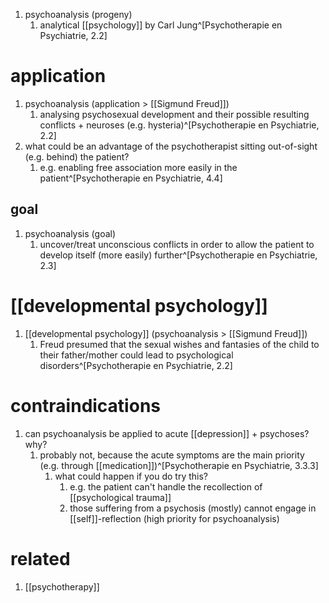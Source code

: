 1. psychoanalysis (progeny)
	1. analytical [[psychology]] by Carl Jung^[Psychotherapie en Psychiatrie, 2.2]

# application
1. psychoanalysis (application > [[Sigmund Freud]])
	1. analysing psychosexual development and their possible resulting conflicts + neuroses (e.g. hysteria)^[Psychotherapie en Psychiatrie, 2.2]
2. what could be an advantage of the psychotherapist sitting out-of-sight (e.g. behind) the patient?
	1. e.g. enabling free association more easily in the patient^[Psychotherapie en Psychiatrie, 4.4]

## goal
1. psychoanalysis (goal)
	1. uncover/treat unconscious conflicts in order to allow the patient to develop itself (more easily) further^[Psychotherapie en Psychiatrie, 2.3]

# [[developmental psychology]]
1. [[developmental psychology]] (psychoanalysis > [[Sigmund Freud]])
	1. Freud presumed that the sexual wishes and fantasies of the child to their father/mother could lead to psychological disorders^[Psychotherapie en Psychiatrie, 2.2]

# contraindications
1. can psychoanalysis be applied to acute [[depression]] + psychoses? why?
	1. probably not, because the acute symptoms are the main priority (e.g. through [[medication]])^[Psychotherapie en Psychiatrie, 3.3.3]
		1. what could happen if you do try this?
			1. e.g. the patient can't handle the recollection of [[psychological trauma]]
			2. those suffering from a psychosis (mostly) cannot engage in [[self]]-reflection (high priority for psychoanalysis)

# related
1. [[psychotherapy]]
